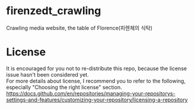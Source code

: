 # firenzedt_crawling
Crawling media website, the table of Florence(피렌체의 식탁)
# License
It is encouraged for you not to re-distribute this repo, because the license issue hasn't been considered yet.  
For more details about license, I recommend you to refer to the following, especially "Choosing the right license" section.  
https://docs.github.com/en/repositories/managing-your-repositorys-settings-and-features/customizing-your-repository/licensing-a-repository
